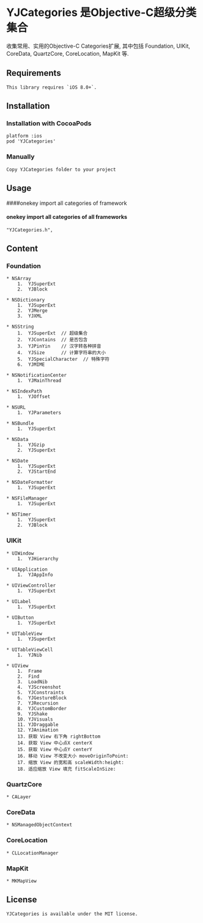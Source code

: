 YJCategories 是Objective-C超级分类集合
================

收集常用、实用的Objective-C Categories扩展, 其中包括 Foundation, UIKit, CoreData, QuartzCore, CoreLocation, MapKit 等.

## Requirements
    This library requires `iOS 8.0+`.

## Installation

### Installation with CocoaPods

    platform :ios
    pod 'YJCategories'

### Manually

    Copy YJCategories folder to your project

## Usage

####onekey import all categories of framework
 
#### onekey import all categories of all frameworks

    "YJCategories.h",

## Content
### Foundation

    * NSArray
        1.  YJSuperExt
        2.  YJBlock

    * NSDictionary
        1.  YJSuperExt
        2.  YJMerge
        3.  YJXML

    * NSString
        1.  YJSuperExt  // 超级集合
        2.  YJContains  // 是否包含
        3.  YJPinYin    // 汉字转各种拼音
        4.  YJSize      // 计算字符串的大小
        5.  YJSpecialCharacter  // 特殊字符 
        6.  YJMIME

    * NSNotificationCenter
        1.  YJMainThread

    * NSIndexPath
        1.  YJOffset

    * NSURL
        1.  YJParameters

    * NSBundle
        1.  YJSuperExt

    * NSData
        1.  YJGzip
        2.  YJSuperExt

    * NSDate
        1.  YJSuperExt
        2.  YJStartEnd

    * NSDateFormatter
        1.  YJSuperExt

    * NSFileManager
        1.  YJSuperExt

    * NSTimer
        1.  YJSuperExt
        2.  YJBlock


### UIKit
    * UIWindow
        1.  YJHierarchy
    
    * UIApplication
        1.  YJAppInfo

    * UIViewController
        1.  YJSuperExt

    * UILabel
        1.  YJSuperExt

    * UIButton
        1.  YJSuperExt

    * UITableView
        1.  YJSuperExt

    * UITableViewCell
        1.  YJNib

    * UIView
        1.  Frame
        2.  Find
        3.  LoadNib
        4.  YJScreenshot
        5.  YJConstraints
        6.  YJGestureBlock
        7.  YJRecursion
        8.  YJCustomBorder
        9.  YJShake
        10. YJVisuals
        11. YJDraggable
        12. YJAnimation
        13. 获取 View 右下角 rightBottom
        14. 获取 View 中心点X centerX
        15. 获取 View 中心点Y centerY
        16. 移动 View 不改变大小 moveOriginToPoint:
        17. 缩放 View 的宽和高 scaleWidth:height:
        18. 适应缩放 View 填充 fitScaleInSize:


### QuartzCore
    * CALayer

### CoreData
    * NSManagedObjectContext

### CoreLocation
    * CLLocationManager

### MapKit
    * MKMapView

## License

    YJCategories is available under the MIT license.

